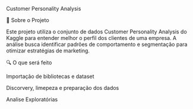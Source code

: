 Customer Personality Analysis

📌 Sobre o Projeto

Este projeto utiliza o conjunto de dados Customer Personality Analysis do Kaggle para entender melhor o perfil dos clientes de uma empresa. A análise busca identificar padrões de comportamento e segmentação para otimizar estratégias de marketing.

🔍 O que será feito

Importação de bibliotecas e dataset

Discorvery, limepeza e preparação dos dados

Analise Exploratórias
